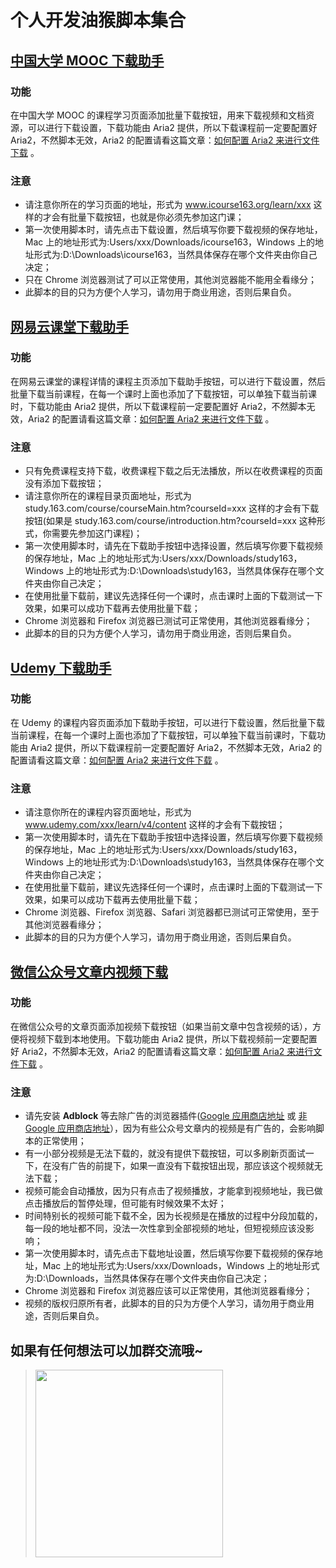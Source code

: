 # 个人开发油猴脚本集合
## [中国大学 MOOC 下载助手](https://greasyfork.org/zh-CN/scripts/372684)
### 功能
在中国大学 MOOC 的课程学习页面添加批量下载按钮，用来下载视频和文档资源，可以进行下载设置，下载功能由 Aria2 提供，所以下载课程前一定要配置好 Aria2，不然脚本无效，Aria2 的配置请看这篇文章：[如何配置 Aria2 来进行文件下载](https://mofiter.com/2018/08/19/%E5%A6%82%E4%BD%95%E9%85%8D%E7%BD%AE-Aria2-%E6%9D%A5%E8%BF%9B%E8%A1%8C%E6%96%87%E4%BB%B6%E4%B8%8B%E8%BD%BD/) 。
### 注意
- 请注意你所在的学习页面的地址，形式为 www.icourse163.org/learn/xxx  这样的才会有批量下载按钮，也就是你必须先参加这门课；
- 第一次使用脚本时，请先点击下载设置，然后填写你要下载视频的保存地址，Mac 上的地址形式为:Users/xxx/Downloads/icourse163，Windows 上的地址形式为:D:\Downloads\icourse163，当然具体保存在哪个文件夹由你自己决定；
- 只在 Chrome 浏览器测试了可以正常使用，其他浏览器能不能用全看缘分；
- 此脚本的目的只为方便个人学习，请勿用于商业用途，否则后果自负。
## [网易云课堂下载助手](https://greasyfork.org/zh-CN/scripts/371551)
### 功能
在网易云课堂的课程详情的课程主页添加下载助手按钮，可以进行下载设置，然后批量下载当前课程，在每一个课时上面也添加了下载按钮，可以单独下载当前课时，下载功能由 Aria2 提供，所以下载课程前一定要配置好 Aria2，不然脚本无效，Aria2 的配置请看这篇文章：[如何配置 Aria2 来进行文件下载](https://mofiter.com/2018/08/19/%E5%A6%82%E4%BD%95%E9%85%8D%E7%BD%AE-Aria2-%E6%9D%A5%E8%BF%9B%E8%A1%8C%E6%96%87%E4%BB%B6%E4%B8%8B%E8%BD%BD/) 。
### 注意
- 只有免费课程支持下载，收费课程下载之后无法播放，所以在收费课程的页面没有添加下载按钮；
- 请注意你所在的课程目录页面地址，形式为 study.163.com/course/courseMain.htm?courseId=xxx 这样的才会有下载按钮(如果是 study.163.com/course/introduction.htm?courseId=xxx 这种形式，你需要先参加这门课程)；
- 第一次使用脚本时，请先在下载助手按钮中选择设置，然后填写你要下载视频的保存地址，Mac 上的地址形式为:Users/xxx/Downloads/study163，Windows 上的地址形式为:D:\Downloads\study163，当然具体保存在哪个文件夹由你自己决定；
-  在使用批量下载前，建议先选择任何一个课时，点击课时上面的下载测试一下效果，如果可以成功下载再去使用批量下载；
- Chrome 浏览器和 Firefox 浏览器已测试可正常使用，其他浏览器看缘分；
- 此脚本的目的只为方便个人学习，请勿用于商业用途，否则后果自负。 
## [Udemy 下载助手](https://greasyfork.org/zh-CN/scripts/371552)
### 功能
在 Udemy 的课程内容页面添加下载助手按钮，可以进行下载设置，然后批量下载当前课程，在每一个课时上面也添加了下载按钮，可以单独下载当前课时，下载功能由 Aria2 提供，所以下载课程前一定要配置好 Aria2，不然脚本无效，Aria2 的配置请看这篇文章：[如何配置 Aria2 来进行文件下载](https://mofiter.com/2018/08/19/%E5%A6%82%E4%BD%95%E9%85%8D%E7%BD%AE-Aria2-%E6%9D%A5%E8%BF%9B%E8%A1%8C%E6%96%87%E4%BB%B6%E4%B8%8B%E8%BD%BD/) 。
### 注意
- 请注意你所在的课程内容页面地址，形式为 www.udemy.com/xxx/learn/v4/content 这样的才会有下载按钮；
- 第一次使用脚本时，请先在下载助手按钮中选择设置，然后填写你要下载视频的保存地址，Mac 上的地址形式为:Users/xxx/Downloads/study163，Windows 上的地址形式为:D:\Downloads\study163，当然具体保存在哪个文件夹由你自己决定；
-  在使用批量下载前，建议先选择任何一个课时，点击课时上面的下载测试一下效果，如果可以成功下载再去使用批量下载；
- Chrome 浏览器、Firefox 浏览器、Safari 浏览器都已测试可正常使用，至于其他浏览器看缘分；
- 此脚本的目的只为方便个人学习，请勿用于商业用途，否则后果自负。
## [微信公众号文章内视频下载](https://greasyfork.org/zh-CN/scripts/372880)
### 功能
在微信公众号的文章页面添加视频下载按钮（如果当前文章中包含视频的话），方便将视频下载到本地使用。下载功能由 Aria2 提供，所以下载视频前一定要配置好 Aria2，不然脚本无效，Aria2 的配置请看这篇文章：[如何配置 Aria2 来进行文件下载](https://mofiter.com/2018/08/19/%E5%A6%82%E4%BD%95%E9%85%8D%E7%BD%AE-Aria2-%E6%9D%A5%E8%BF%9B%E8%A1%8C%E6%96%87%E4%BB%B6%E4%B8%8B%E8%BD%BD/) 。
### 注意
- 请先安装 <b>Adblock</b> 等去除广告的浏览器插件([Google 应用商店地址](https://chrome.google.com/webstore/detail/adblock/gighmmpiobklfepjocnamgkkbiglidom) 或 [非 Google 应用商店地址](https://www.chromedownloads.net/extensions/456.html)），因为有些公众号文章内的视频是有广告的，会影响脚本的正常使用；
- 有一小部分视频是无法下载的，就没有提供下载按钮，可以多刷新页面试一下，在没有广告的前提下，如果一直没有下载按钮出现，那应该这个视频就无法下载；
- 视频可能会自动播放，因为只有点击了视频播放，才能拿到视频地址，我已做点击播放后的暂停处理，但可能有时候效果不太好；
- 时间特别长的视频可能下载不全，因为长视频是在播放的过程中分段加载的，每一段的地址都不同，没法一次性拿到全部视频的地址，但短视频应该没影响；
- 第一次使用脚本时，请先点击下载地址设置，然后填写你要下载视频的保存地址，Mac 上的地址形式为:Users/xxx/Downloads，Windows 上的地址形式为:D:\Downloads，当然具体保存在哪个文件夹由你自己决定；
- Chrome 浏览器和 Firefox 浏览器应该可以正常使用，其他浏览器看缘分；
- 视频的版权归原所有者，此脚本的目的只为方便个人学习，请勿用于商业用途，否则后果自负。
## 如果有任何想法可以加群交流哦~
> <img width="300px" src="https://coding.net/u/mofiter/p/public_files/git/raw/master/WechatGroupQRcode.png">
